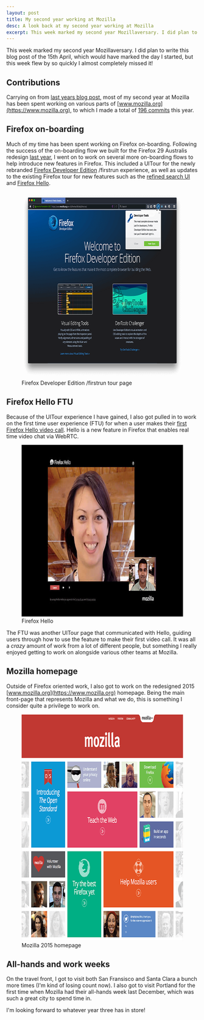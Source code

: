 ```yaml
---
layout: post
title: My second year working at Mozilla
desc: A look back at my second year working at Mozilla
excerpt: This week marked my second year Mozillaversary. I did plan to write this blog post of the 15th April, which would have marked the day I started, but this week flew by so quickly I almost completely missed it!
---
```


This week marked my second year Mozillaversary. I did plan to write this blog post of the 15th April, which would have marked the day I started, but this week flew by so quickly I almost completely missed it!

Contributions
-------------

Carrying on from [last years blog post](https://alxgbsn.co.uk/2014/04/15/my-first-year-working-at-mozilla/), most of my second year at Mozilla has been spent working on various parts of [www.mozilla.org](https://www.mozilla.org), to which I made a total of [196 commits](https://github.com/mozilla/bedrock/commits?author=alexgibson) this year.

Firefox on-boarding
-------------------

Much of my time has been spent working on Firefox on-boarding. Following the success of the on-boarding flow we built for the Firefox 29 Australis redesign [last year](https://alxgbsn.co.uk/2014/04/15/my-first-year-working-at-mozilla/), I went on to work on several more on-boarding flows to help introduce new features in Firefox. This included a UITour for the newly rebranded [Firefox Developer Edition](https://www.mozilla.org/firefox/developer/) /firstrun experience, as well as updates to the existing Firefox tour for new features such as the [refined search UI](https://blog.mozilla.org/ux/2014/11/find-it-faster/) and [Firefox Hello](https://www.mozilla.org/en-US/firefox/hello/).

<figure>
    <img src="/images/posts/dev-edition-firstrun.png" alt="Screenshot of Firefox Developer Edition /firstrun tour page" srcset="/images/posts/dev-edition-firstrun-high-res.png 1.5x" width="700" height="490" loading="lazy">
    <figcaption>Firefox Developer Edition /firstrun tour page</figcaption>
</figure>

Firefox Hello FTU
-----------------

Because of the UITour experience I have gained, I also got pulled in to work on the first time user experience (FTU) for when a user makes their [first Firefox Hello video call](http://hollyhabstritt.com/blog/2015/1/18/your-first-hello). Hello is a new feature in Firefox that enables real time video chat via WebRTC.

<figure>
    <img src="/images/posts/firefox-hello-screenshot.jpg" alt="Screenshot of Firefox Hello" srcset="/images/posts/firefox-hello-screenshot-high-res.jpg 1.5x" width="700" height="450" loading="lazy">
    <figcaption>Firefox Hello</figcaption>
</figure>

The FTU was another UITour page that communicated with Hello, guiding users through how to use the feature to make their first video call. It was all a *crazy* amount of work from a lot of different people, but something I really enjoyed getting to work on alongside various other teams at Mozilla.

Mozilla homepage
----------------

Outside of Firefox oriented work, I also got to work on the redesigned 2015 [www.mozilla.org](https://www.mozilla.org) homepage. Being the main front-page that represents Mozilla and what we do, this is something I consider quite a privilege to work on.

<figure>
    <img src="/images/posts/homepage.png" alt="Screenshot of Mozilla 2015 homepage" srcset="/images/posts/homepage-high-res.png 1.5x" width="700" height="594" loading="lazy">
    <figcaption>Mozilla 2015 homepage</figcaption>
</figure>

All-hands and work weeks
------------------------

On the travel front, I got to visit both San Fransisco and Santa Clara a bunch more times (I'm kind of losing count now). I also got to visit Portland for the first time when Mozilla had their all-hands week last December, which was such a great city to spend time in.

I'm looking forward to whatever year three has in store!
